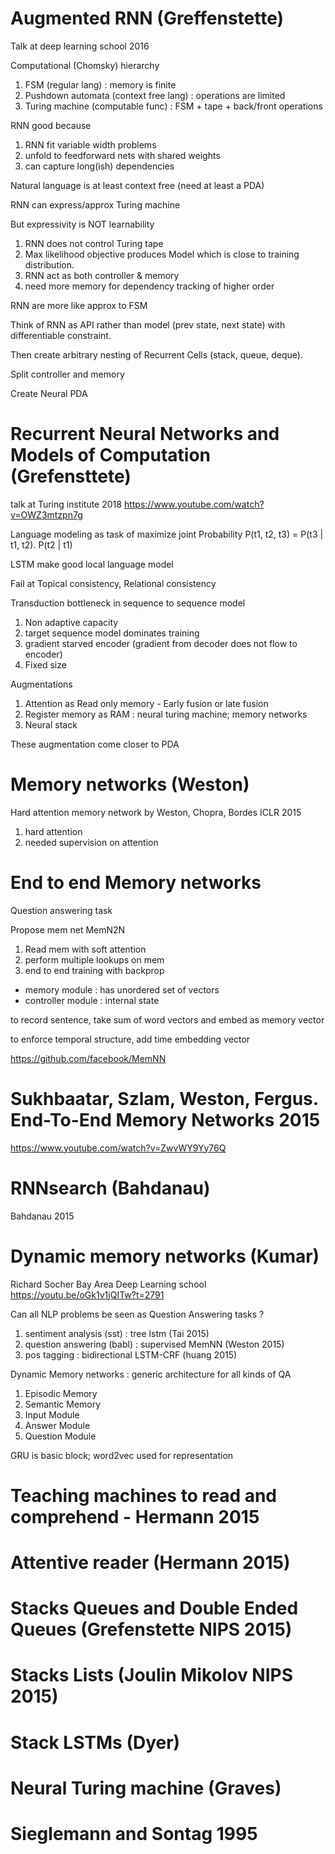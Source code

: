 
# Augmented RNN (Greffenstette)

Talk at deep learning school 2016

Computational (Chomsky) hierarchy
1. FSM (regular lang) : memory is finite
2. Pushdown automata (context free lang) : operations are limited
3. Turing machine (computable func) :  FSM + tape + back/front operations

RNN good because
1. RNN fit variable width problems
2. unfold to feedforward nets with shared weights
3. can capture long(ish) dependencies

Natural language is at least context free (need at least a PDA)

RNN can express/approx Turing machine

But expressivity is NOT learnability
1. RNN does not control Turing tape
2. Max likelihood objective produces Model which is close to training distribution.
3. RNN act as both controller & memory
4. need more memory for dependency tracking of higher order

RNN are more like approx to FSM

Think of RNN as API rather than model (prev state, next state) with differentiable constraint.  

Then create arbitrary nesting of Recurrent Cells (stack, queue, deque).

Split controller and memory

Create Neural PDA

# Recurrent Neural Networks and Models of Computation (Grefensttete)

talk at Turing institute 2018
https://www.youtube.com/watch?v=OWZ3mtzpn7g

Language modeling as task of maximize joint Probability
P(t1, t2, t3) = P(t3 | t1, t2). P(t2 | t1)

LSTM make good local language model

Fail at Topical consistency, Relational consistency 

Transduction bottleneck in sequence to sequence model
1. Non adaptive capacity
2. target sequence model dominates training
3. gradient starved encoder (gradient from decoder does not flow to encoder)
4. Fixed size

Augmentations
1. Attention as Read only memory - Early fusion or late fusion
2. Register memory as RAM : neural turing machine; memory networks
3. Neural stack 

These augmentation come closer to PDA

# Memory networks (Weston)

Hard attention memory network by Weston, Chopra, Bordes ICLR 2015

1. hard attention
2. needed supervision on attention

# End to end Memory networks

Question answering task

Propose mem net MemN2N
1. Read mem with soft attention
2. perform multiple lookups on mem
3. end to end training with backprop

* memory module : has unordered set of vectors
* controller module : internal state

to record sentence, take sum of word vectors and embed as memory vector

to enforce temporal structure, add time embedding vector

https://github.com/facebook/MemNN

# Sukhbaatar, Szlam, Weston, Fergus. End-To-End Memory Networks 2015

https://www.youtube.com/watch?v=ZwvWY9Yy76Q

# RNNsearch (Bahdanau)

Bahdanau 2015

# Dynamic memory networks (Kumar)

Richard Socher
Bay Area Deep Learning school
https://youtu.be/oGk1v1jQITw?t=2791

Can all NLP problems be seen as Question Answering tasks ?

1. sentiment analysis (sst) : tree lstm (Tai 2015)
2. question answering (babl) : supervised MemNN (Weston 2015)
3. pos tagging : bidirectional LSTM-CRF (huang 2015)

Dynamic Memory networks : generic architecture for all kinds of QA
1. Episodic Memory 
2. Semantic Memory
3. Input Module
4. Answer Module
5. Question Module

GRU is basic block; word2vec used for representation

# Teaching machines to read and comprehend - Hermann 2015

# Attentive reader (Hermann 2015)

# Stacks Queues and Double Ended Queues (Grefenstette NIPS 2015)

# Stacks Lists (Joulin Mikolov NIPS 2015)

# Stack LSTMs (Dyer)

# Neural Turing machine (Graves)

# Sieglemann and Sontag 1995


